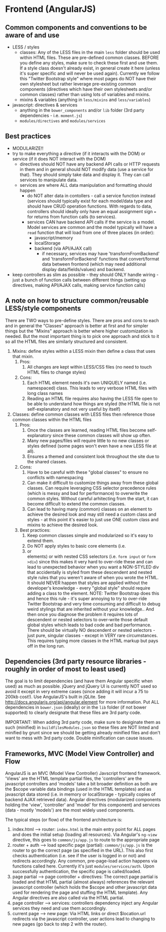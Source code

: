 # Frontend (AngularJS)

## Common components and conventions to be aware of and use
- LESS / styles
	- classes: Any of the LESS files in the main `less` folder should be used within HTML files. These are pre-defined common classes. BEFORE you define any styles, make sure to check these first and use them. If a style class doesn't already exist, in general create it here (unless it's super specific and will never be used again). Currently we follow this "Twitter Bootstrap style" where most pages do NOT have their own stylesheet but rather leverage pre-existing common components (directives which have their own stylesheets and/or common classes) rather than using lots of variables and mixins.
	- mixins & variables (anything in `less/mixins` and `less/variables`)
- javascript: directives & services
	- anything in the `bower_components` and/or `lib` folder (3rd party dependencies - i.e. `moment.js`)
	- `modules/directives` and `modules/services`
	
## Best practices
- MODULARIZE!!
- try to make everything a directive (if it interacts with the DOM) or service (if it does NOT interact with the DOM)
	- directives should NOT have any backend API calls or HTTP requests in them and in general should NOT modify data (use a service for that). They should simply take data and display it. They can call services to manipulate data.
	- services are where ALL data manipulation and formatting should happen
		- do NOT alter data in contollers - call a service function instead (services should typically exist for each model/data type and should have CRUD operation functions. With regards to data, controllers should ideally only have an equal assignment sign `=` for returns from function calls (to services).
		- services CAN have backend API calls if the service is a model. Model services are common and the model typically will have a `read` function that will load from one of three places (in order):
			- javascript/memory
			- localStorage
			- backend (via API/AJAX call)
				- if necessary, services may have 'transformFromBackend' and 'transformForBackend' functions that convert/format data between frontend (which may need additional display data/fields/values) and backend.
- keep controllers as slim as possible - they should ONLY handle wiring - just a bunch of function calls between different things (setting up directives, making API/AJAX calls, making service function calls)
	
## A note on how to structure common/reusable LESS/style components
There are TWO ways to pre-define styles. There are pros and cons to each and in general the "Classes" approach is better at first and for simpler things but the "Mixins" approach is better where higher customization is needed. But the most important thing is to pick one approach and stick to it so all the HTML files are similarly structured and consistent.
1. Mixins: define styles within a LESS mixin then define a class that uses that mixin.
	1. Pros:
		1. All changes are kept within LESS/CSS files (no need to touch HTML files to change styles)
	2. Cons:
		1. Each HTML element needs it's own UNIQUELY named (i.e. namespaced) class. This leads to very verbose HTML files with long class names
		2. Reading an HTML file requires also having the LESS file open to be able to understand how things are styled (the HTML file is not self-explanatory and not very useful by itself)
2. Classes: define common classes with LESS files then reference those common classes within the HTML files
	1. Pros:
		1. Once the classes are learned, reading HTML files become self-explanatory since these common classes will show up often.
		2. Many new pages/files will require little to no new classes or styles defined (some pages won't even have a new LESS file at all).
		3. Ensures a themed and consistent look throughout the site due to the shared classes.
	2. Cons:
		1. Have to be careful with these "global classes" to ensure no conflicts with namespacing
		2. Can make it difficult to customize things away from these global classes. Can require leveraging CSS selector precedence rules (which is messy and bad for performance) to overwrite the common styles. Without careful arhitecting from the start, it can become difficult to extend the common classes.
		3. Can lead to having many (common) classes on an element to achieve the desired look and may still need a custom class and styles - at this point it's easier to just use ONE custom class and mixins to achieve the desired look.
	3. Best practices:
		1. Keep common classes simple and modularized so it's easy to extend them.
		2. Do NOT apply styles to basic core elements (i.e. <li> or <form> elements) or with nested CSS selectors (i.e. `form input` or `form >div`) since this makes it very hard to over-ride these and can lead to unexpected behavior when you want a NON-STYLED div that accidentally is styled from these descendent and nested style rules that you weren't aware of when you wrote the HTML. It should NEVER happen that styles are applied without the developer's knowledge - every "global style" should require adding a class to the element. NOTE: Twitter Bootstrap does this and hence this rule - it's super annoying to try to over-ride Twitter Bootstrap and very time consuming and difficult to debug weird stylings that are inherited without your knowledge.. And then once you diagnose the problem it requires lots of descendent or nested selectors to over-write those default global styles which leads to bad code and bad performance. There should be virtually NO descendent or nested selectors - just pure, singular classes - except in VERY rare circumstances. This requires typing more classes in the HTML markup but pays off in the long run.

## Dependencies (3rd party resource libraries - roughly in order of most to least used)
The goal is to limit dependencies (and have them Angular specific when used) as much as possible. jQuery and jQuery UI is currently NOT used so avoid it except in very extreme cases (since adding it will incur a 75 to 200kb cost!). Use AngularJS's built in jQLite. See http://docs.angularjs.org/api/angular.element for more information.
Put ALL dependencies in `bower.json` (ideally) or in the `lib` folder (if not bower supported) to clearly designate that these files are 3rd party code.

IMPORTANT: When adding 3rd party code, make sure to desiginate them as such (minified) in `buildfilesModules.json` so these files are NOT linted and minified by grunt since we should be getting already minified files and don't want to mess with 3rd party code. Double minification can cause issues.


## Frameworks, MVC (Model View Controller) and Flow
AngularJS is an MVC (Model View Controller) Javscript frontend framework. 'Views' are the HTML template partial files, the 'controllers' are the javascript controllers and 'models' take a bit broader definition as both are the $scope variable data bindings (used in the HTML templates) and as javascript data stored (i.e. in memory or localStorage - typically copies of backend AJAX retrieved data). Angular directives (modularized components holding the 'view', 'controller' and 'model' for this component) and services (data - mostly 'models') are the most widely used components.

The typical steps (or flow) of the frontend architecture is:
1. index.html --> router: `index.html` is the main entry point for ALL pages and does the initial setup (loading all resources). Via Angular's `ng-view` directive, this goes to `common/js/app.js` to route to the appropriate page
2. router + auth --> load specific page (partial): `common/js/app.js` is the router to go the correct page (as specified in the URL). This also first checks authentication (i.e. see if the user is logged in or not) and redirects accordingly. Any common, pre-page-load action happens via functions called here. Currently it's just `modules/services/auth`. Upon successfully authentication, the specific page is called/loaded.
3. page partial --> page controller + directives: The correct page partial is loaded and that HTML partial (almost always) references the relevant javascript controller (which holds the $scope and other javascript data used for rendering the page and stuffing the HTML template). Any Angular directives are also called via the HTML partial.
4. page controller --> services: controllers dependency inject any Angular services they need and use them accordingly.
5. current page --> new page: Via <a ng-href> HTML links or direct $location.url redirects via the javascript controller, user actions lead to changing to new pages (go back to step 2 with the router).
